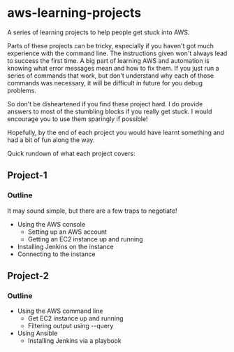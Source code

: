 # aws-learning-projects

A series of learning projects to help people get stuck into AWS.

Parts of these projects can be tricky, especially if you haven't got much experience with the command line. The instructions given won't always lead to success the first time. A big part of learning AWS and automation is knowing what error messages mean and how to fix them. If you just run a series of commands that work, but don't understand why each of those commands was necessary, it will be difficult in future for you debug problems.

So don't be disheartened if you find these project hard. I do provide answers to most of the stumbling blocks if you really get stuck. I would encourage you to use them sparingly if possible!

Hopefully, by the end of each project you would have learnt something and had a bit of fun along the way.


Quick rundown of what each project covers:

## Project-1

### Outline

It may sound simple, but there are a few traps to negotiate!

- Using the AWS console
  - Setting up an AWS account
  - Getting an EC2 instance up and running
- Installing Jenkins on the instance
- Connecting to the instance

## Project-2

### Outline

- Using the AWS command line
  - Get EC2 instance up and running
  - Filtering output using --query
- Using Ansible
  - Installing Jenkins via a playbook
